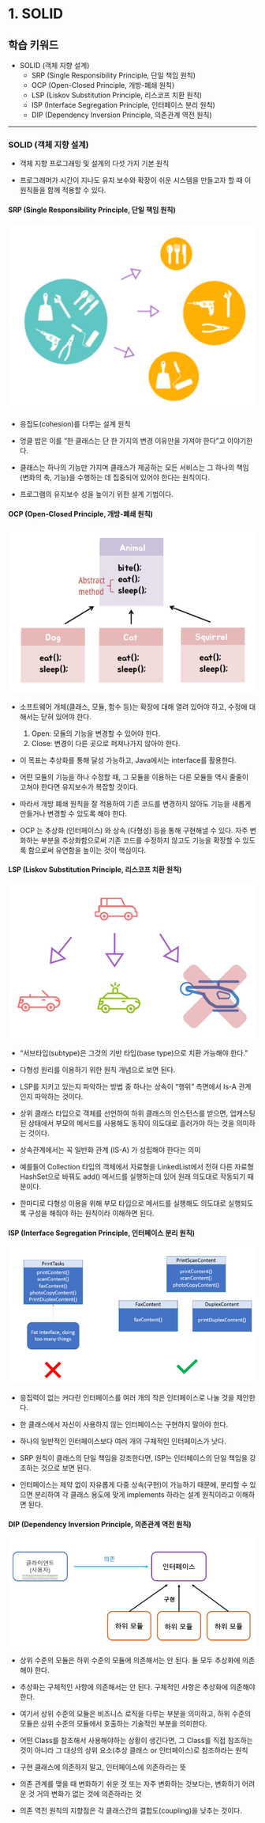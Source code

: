# 1. SOLID

## 학습 키워드

- SOLID (객체 지향 설계)
  - SRP (Single Responsibility Principle, 단일 책임 원칙)
  - OCP (Open-Closed Principle, 개방-폐쇄 원칙)
  - LSP (Liskov Substitution Principle, 리스코프 치환 원칙)
  - ISP (Interface Segregation Principle, 인터페이스 분리 원칙)
  - DIP (Dependency Inversion Principle, 의존관계 역전 원칙)

***

### SOLID (객체 지향 설계)

- 객체 지향 프로그래밍 및 설계의 다섯 가지 기본 원칙

- 프로그래머가 시간이 지나도 유지 보수와 확장이 쉬운 시스템을 만들고자 할 때 이 원칙들을 함께 적용할 수 있다.

#### SRP (Single Responsibility Principle, 단일 책임 원칙)

![Alt text](image.png)

- 응집도(cohesion)를 다루는 설계 원칙

- 엉클 밥은 이를 “한 클래스는 단 한 가지의 변경 이유만을 가져야 한다”고 이야기한다.

- 클래스는 하나의 기능만 가지며 클래스가 제공하는 모든 서비스는 그 하나의 책임(변화의 축, 기능)을 수행하는 데 집중되어 있어야 한다는 원칙이다.

- 프로그램의 유지보수 성을 높이기 위한 설계 기법이다.

#### OCP (Open-Closed Principle, 개방-폐쇄 원칙)

![Alt text](image-1.png)

- 소프트웨어 개체(클래스, 모듈, 함수 등)는 확장에 대해 열려 있어야 하고, 수정에 대해서는 닫혀 있어야 한다.

  1. Open: 모듈의 기능을 변경할 수 있어야 한다.
  2. Close: 변경이 다른 곳으로 퍼져나가지 않아야 한다.

- 이 목표는 추상화를 통해 달성 가능하고, Java에서는 interface를 활용한다.

- 어떤 모듈의 기능을 하나 수정할 때, 그 모듈을 이용하는 다른 모듈들 역시 줄줄이 고쳐야 한다면 유지보수가 복잡할 것이다.

- 따라서 개방 폐쇄 원칙을 잘 적용하여 기존 코드를 변경하지 않아도 기능을 새롭게 만들거나 변경할 수 있도록 해야 한다.

- OCP 는 추상화 (인터페이스) 와 상속 (다형성) 등을 통해 구현해낼 수 있다. 자주 변화하는 부분을 추상화함으로써 기존 코드를 수정하지 않고도 기능을 확장할 수 있도록 함으로써 유연함을 높이는 것이 핵심이다.

#### LSP (Liskov Substitution Principle, 리스코프 치환 원칙)

![Alt text](image-2.png)

- “서브타입(subtype)은 그것의 기반 타입(base type)으로 치환 가능해야 한다.”

- 다형성 원리를 이용하기 위한 원칙 개념으로 보면 된다.

- LSP를 지키고 있는지 파악하는 방법 중 하나는 상속이 “행위” 측면에서 Is-A 관계인지 파악하는 것이다.

- 상위 클래스 타입으로 객체를 선언하여 하위 클래스의 인스턴스를 받으면, 업캐스팅된 상태에서 부모의 메서드를 사용해도 동작이 의도대로 흘러가야 하는 것을 의미하는 것이다.

- 상속관계에서는 꼭 일반화 관계 (IS-A) 가 성립해야 한다는 의미

- 예를들어 Collection 타입의 객체에서 자료형을 LinkedList에서 전혀 다른 자료형 HashSet으로 바꿔도 add() 메서드를 실행하는데 있어 원래 의도대로 작동되기 때문이다.

- 한마디로 다형성 이용을 위해 부모 타입으로 메서드를 실행해도 의도대로 실행되도록 구성을 해줘야 하는 원칙이라 이해하면 된다.

#### ISP (Interface Segregation Principle, 인터페이스 분리 원칙)

![Alt text](image-3.png)

- 응집력이 없는 커다란 인터페이스를 여러 개의 작은 인터페이스로 나눌 것을 제안한다.

- 한 클래스에서 자신이 사용하지 않는 인터페이스는 구현하지 말아야 한다.

- 하나의 일반적인 인터페이스보다 여러 개의 구체적인 인터페이스가 낫다.

- SRP 원칙이 클래스의 단일 책임을 강조한다면, ISP는 인터페이스의 단일 책임을 강조하는 것으로 보면 된다.

- 인터페이스는 제약 없이 자유롭게 다중 상속(구현)이 가능하기 때문에, 분리할 수 있으면 분리하여 각 클래스 용도에 맞게 implements 하라는 설계 원칙이라고 이해하면 된다.

#### DIP (Dependency Inversion Principle, 의존관계 역전 원칙)

![Alt text](image-4.png)

- 상위 수준의 모듈은 하위 수준의 모듈에 의존해서는 안 된다. 둘 모두 추상화에 의존해야 한다.

- 추상화는 구체적인 사항에 의존해서는 안 된다. 구체적인 사항은 추상화에 의존해야 한다.

- 여기서 상위 수준의 모듈은 비즈니스 로직을 다루는 부분을 의미하고, 하위 수준의 모듈은 상위 수준의 모듈에서 호출하는 기술적인 부분을 의미한다.

- 어떤 Class를 참조해서 사용해야하는 상황이 생긴다면, 그 Class를 직접 참조하는 것이 아니라 그 대상의 상위 요소(추상 클래스 or 인터페이스)로 참조하라는 원칙

- 구현 클래스에 의존하지 말고, 인터페이스에 의존하라는 뜻

- 의존 관계를 맺을 때 변화하기 쉬운 것 또는 자주 변화하는 것보다는, 변화하기 어려운 것 거의 변화가 없는 것에 의존하라는 것

- 의존 역전 원칙의 지향점은 각 클래스간의 결합도(coupling)을 낮추는 것이다.
